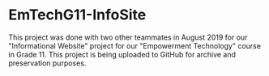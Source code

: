 # EmTechG11-InfoSite

This project was done with two other teammates in August 2019 for our "Informational Website" project for our "Empowerment Technology" course in Grade 11.
This project is being uploaded to GitHub for archive and preservation purposes.

